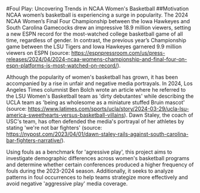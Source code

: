 #Foul Play: Uncovering Trends in NCAA Women's Basketball
##Motivation
NCAA women’s basketball is experiencing a surge in popularity. The 2024 NCAA Women’s Final Four Championship between the Iowa Hawkeyes and South Carolina Gamecocks drew an impressive 18.9 million viewers, setting a new ESPN record for the most-watched college basketball game of all time, regardless of gender. In contrast, the previous year’s Championship game between the LSU Tigers and Iowa Hawkeyes garnered 9.9 million viewers on ESPN (source: https://espnpressroom.com/us/press-releases/2024/04/2024-ncaa-womens-championship-and-final-four-on-espn-platforms-is-most-watched-on-record/).

Although the popularity of women's basketball has grown, it has been accompanied by a rise in unfair and negative media portrayals. In 2024, Los Angeles Times columnist Ben Bolch wrote an article where he referred to the LSU Women's Basketball team as 'dirty debutantes' while describing the UCLA team as 'being as wholesome as a miniature stuffed Bruin mascot' (source: https://www.latimes.com/sports/ucla/story/2024-03-29/ucla-lsu-america-sweethearts-versus-basketball-villains). Dawn Staley, the coach of USC's team, has often defended the media's portrayal of her athletes by stating 'we're not bar fighters' (source: https://nypost.com/2023/04/01/dawn-staley-rails-against-south-carolina-bar-fighters-narrative/). 

Using fouls as a benchmark for 'agressive play', this project aims to investigate demographic differences across women's basketball programs and determine whether certain conferences produced a higher frequency of fouls during the 2023-2024 season. Additionally, it seeks to analyze patterns in foul occurrences to help teams strategize more effectively and avoid negative 'aggressive play' media coverage.
